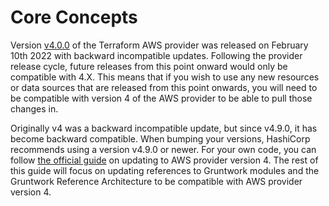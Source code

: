 # Core Concepts

Version
[v4.0.0](https://github.com/terraform-providers/terraform-provider-aws/releases/tag/v4.0.0)
of the Terraform AWS provider was released on February 10th 2022 with backward
incompatible updates. Following the provider release cycle, future releases from
this point onward would only be compatible with 4.X. This means that if you wish
to use any new resources or data sources that are released from this point
onwards, you will need to be compatible with version 4 of the AWS provider to be
able to pull those changes in.

Originally v4 was a backward incompatible update, but since v4.9.0, it has become backward
compatible. When bumping your versions, HashiCorp recommends using a version v4.9.0 or newer.
For your own code, you can follow [the official
guide](https://registry.terraform.io/providers/hashicorp/aws/latest/docs/guides/version-4-upgrade)
on updating to AWS provider version 4. The rest of this guide will focus on
updating references to Gruntwork modules and the Gruntwork Reference
Architecture to be compatible with AWS provider version 4.
